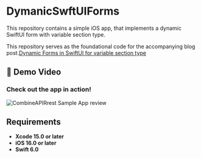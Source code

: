 
# DymanicSwftUIForms
This repository contains a simple iOS app, that implements a dynamic SwiftUI form with variable section type. 

This repository serves as the foundational code for the accompanying blog post.[Dynamic Forms in SwiftUI for variable section type](https://javios.eu/swift/harnessing-nfc-technology-in-your-ios-app/) 

## 🎥 Demo Video

### Check out the app in action!  
![CombineAPIRrest Sample App review](media/review.gif)  

## Requirements

- **Xcode 15.0 or later**
- **iOS 16.0 or later**
- **Swift 6.0**

